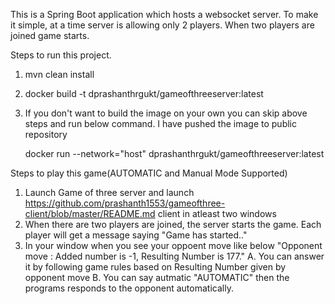 
This is a Spring Boot application which hosts a websocket server. To make it simple, at a time server is allowing only 2 players. 
When two players are joined game starts. 

Steps to run this project.
1. mvn clean install
2. docker build -t dprashanthrgukt/gameofthreeserver:latest 
3. If you don't want to build the image on your own you can skip above steps and run below command. I have pushed the image to public repository 

   docker run --network="host" dprashanthrgukt/gameofthreeserver:latest
   
Steps to play this game(AUTOMATIC and Manual Mode Supported)
1. Launch Game of three server and launch https://github.com/prashanth1553/gameofthree-client/blob/master/README.md client in atleast two windows
2. When there are two players are joined, the server starts the game. Each player will get a message saying "Game has started.."
3. In your window when you see your oppoent move like below
  "Opponent move : Added number is -1, Resulting Number is 177."
  A. You can answer it by following game rules  based on Resulting Number given by opponent move
  B. You can say autmatic "AUTOMATIC" then the programs responds to the opponent automatically.
